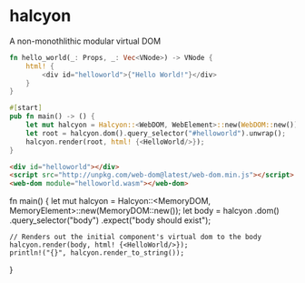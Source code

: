 # halcyon
A non-monothlithic modular virtual DOM 

```rust
fn hello_world(_: Props, _: Vec<VNode>) -> VNode {
    html! {
        <div id="helloworld">{"Hello World!"}</div>
    }
}

#[start]
pub fn main() -> () {
    let mut halcyon = Halcyon::<WebDOM, WebElement>::new(WebDOM::new());
    let root = halcyon.dom().query_selector("#helloworld").unwrap();
    halcyon.render(root, html! {<HelloWorld/>});
}
```
```html
<div id="helloworld"></div>
<script src="http://unpkg.com/web-dom@latest/web-dom.min.js"></script>
<web-dom module="helloworld.wasm"></web-dom>
```

fn main() {
    let mut halcyon = Halcyon::<MemoryDOM, MemoryElement>::new(MemoryDOM::new());
    let body = halcyon
        .dom()
        .query_selector("body")
        .expect("body should exist");

    // Renders out the initial component's virtual dom to the body
    halcyon.render(body, html! {<HelloWorld/>});
    println!("{}", halcyon.render_to_string());
}
